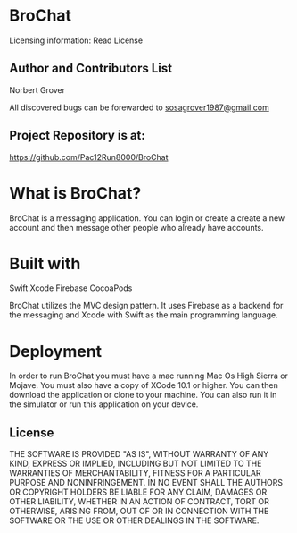 #  BroChat
Licensing information: Read License

Author and Contributors List
------
Norbert Grover

All discovered bugs can be forewarded to sosagrover1987@gmail.com

Project Repository is at:
------ 
https://github.com/Pac12Run8000/BroChat

What is BroChat?
======
BroChat is a messaging application. You can login or create a create a new account and then message other people who already have accounts.

Built with
======
Swift 
Xcode
Firebase
CocoaPods

BroChat utilizes the MVC design pattern. It uses Firebase as a backend for the messaging and Xcode with Swift as the main programming language.
  

Deployment
======
In order to run BroChat you must have a mac running Mac Os High Sierra or Mojave. You must also have a copy of XCode 10.1 or higher. You can then download the application or clone to your machine. You can also run it in the simulator or run this application on your device.

License
------
THE SOFTWARE IS PROVIDED "AS IS", WITHOUT WARRANTY OF ANY KIND, EXPRESS OR IMPLIED, INCLUDING BUT NOT LIMITED TO THE WARRANTIES OF MERCHANTABILITY, FITNESS FOR A PARTICULAR PURPOSE AND NONINFRINGEMENT. IN NO EVENT SHALL THE AUTHORS OR COPYRIGHT HOLDERS BE LIABLE FOR ANY CLAIM, DAMAGES OR OTHER LIABILITY, WHETHER IN AN ACTION OF CONTRACT, TORT OR OTHERWISE, ARISING FROM, OUT OF OR IN CONNECTION WITH THE SOFTWARE OR THE USE OR OTHER DEALINGS IN THE SOFTWARE.


